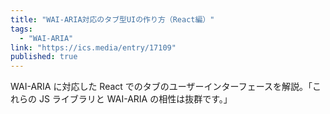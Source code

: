 ```yaml
---
title: "WAI-ARIA対応のタブ型UIの作り方（React編）"
tags:
  - "WAI-ARIA"
link: "https://ics.media/entry/17109"
published: true
---
```


WAI-ARIA に対応した React でのタブのユーザーインターフェースを解説。「これらの JS ライブラリと WAI-ARIA の相性は抜群です。」
